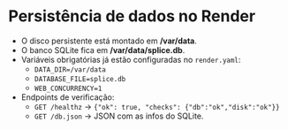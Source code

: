 # Persistência de dados no Render

- O disco persistente está montado em **/var/data**.
- O banco SQLite fica em **/var/data/splice.db**.
- Variáveis obrigatórias já estão configuradas no `render.yaml`:
  - `DATA_DIR=/var/data`
  - `DATABASE_FILE=splice.db`
  - `WEB_CONCURRENCY=1`
- Endpoints de verificação:
  - `GET /healthz` → `{"ok": true, "checks": {"db":"ok","disk":"ok"}}`
  - `GET /db.json` → JSON com as infos do SQLite.
